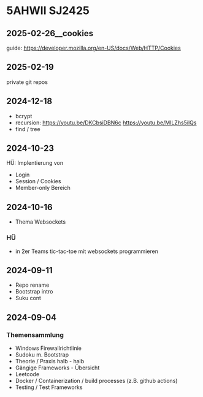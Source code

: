 # 5AHWII SJ2425

## 2025-02-26__cookies

guide: <https://developer.mozilla.org/en-US/docs/Web/HTTP/Cookies>

## 2025-02-19

private git repos

## 2024-12-18

- bcrypt
- recursion:
  <https://youtu.be/DKCbsiDBN6c>
  <https://youtu.be/MILZhs5ilQs>
- find / tree

## 2024-10-23

HÜ: Implentierung von

- Login
- Session / Cookies
- Member-only Bereich

## 2024-10-16

- Thema Websockets

### HÜ

- in 2er Teams tic-tac-toe mit websockets programmieren

## 2024-09-11

- Repo rename
- Bootstrap intro
- Suku cont

## 2024-09-04

### Themensammlung

- Windows Firewallrichtlinie
- Sudoku m. Bootstrap
- Theorie / Praxis halb - halb
- Gängige Frameworks - Übersicht
- Leetcode
- Docker / Containerization / build processes (z.B. github actions)
- Testing / Test Frameworks
